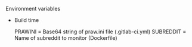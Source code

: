 Environment variables

- Build time 
    
    
    PRAWINI = Base64 string of praw.ini file (.gitlab-ci.yml)
    SUBREDDIT = Name of subreddit to monitor (Dockerfile)